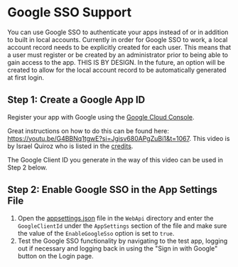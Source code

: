 # Google SSO Support

You can use Google SSO to authenticate your apps instead of or in addition to built in local accounts. Currently in order for Google SSO to work, a local account record needs to be explicitly created for each user. This means that a user must register or be created by an administrator prior to being able to gain access to the app. THIS IS BY DESIGN. In the future, an option will be created to allow for the local account record to be automatically generated at first login.

## Step 1: Create a Google App ID

Register your app with Google using the [Google Cloud Console](https://console.cloud.google.com/home/dashboard).

Great instructions on how to do this can be found here: https://youtu.be/G4BBNq1tgwE?si=Jgisv680APgZuBi1&t=1067. This video is by Israel Quiroz who is listed in the [credits](credits.md).

The Google Client ID you generate in the way of this video can be used in Step 2 below.

## Step 2: Enable Google SSO in the App Settings File

1. Open the [appsettings.json](app-settings.md) file in the `WebApi` directory and enter the `GoogleClientId` under the `AppSettings` section of the file and make sure the value of the `EnableGoogleSso` option is set to `true`.
2. Test the Google SSO functionality by navigating to the test app, logging out if necessary and logging back in using the "Sign in with Google" button on the Login page.
